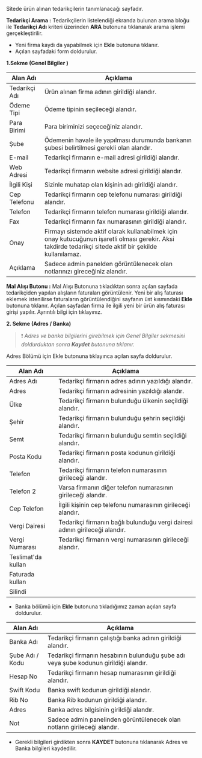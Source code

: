 Sitede ürün alınan tedarikçilerin tanımlanacağı sayfadır.

**Tedarikçi Arama :** Tedarikçilerin listelendiği ekranda bulunan arama bloğu ile **Tedarikçi Adı** kriteri üzerinden  **ARA** butonuna tıklanarak arama işlemi gerçekleştirilir.

- Yeni firma kaydı da yapabilmek için  **Ekle** butonuna tıklanır.
- Açılan sayfadaki form doldurulur.

**1.Sekme (Genel Bilgiler )**

|Alan Adı|Açıklama|
|--|--|
|Tedarikçi Adı|Ürün alınan firma adının girildiği alandır.	|
|Ödeme Tipi |Ödeme tipinin seçileceği alandır.|
|Para Birimi |Para biriminizi seçeceğiniz alandır.|
|Şube|Ödemenin havale ile yapılması durumunda bankanın şubesi belirtilmesi gerekli olan alandır.|
|E-mail |Tedarikçi firmanın e-mail adresi girildiği alandır.|
|Web Adresi |Tedarikçi firmanın website adresi girildiği alandır.|
|İlgili Kişi |Sizinle muhatap olan kişinin adı girildiği alandır.|
|Cep Telefonu |Tedarikçi firmanın cep telefonu numarası girildiği alandır.|
|Telefon|Tedarikçi firmanın telefon numarası girildiği alandır.|
|Fax|Tedarikçi firmanın fax numarasının girildiği alandır.	|
|Onay|Firmayı sistemde aktif olarak kullanabilmek için onay kutucuğunun işaretli olması gerekir.  Aksi takdirde tedarikçi sitede aktif bir şekilde kullanılamaz.|
|Açıklama|Sadece admin panelden görüntülenecek olan notlarınızı gireceğiniz alandır.|

**Mal Alışı Butonu :** Mal Alışı Butonuna tıkladıktan sonra açılan sayfada tedarikçiden yapılan alışların faturaları görüntülenir. Yeni bir alış faturası eklemek istenilirse faturaların  görüntülendiğini sayfanın üst kısmındaki  **Ekle** butonuna tıklanır. Açılan sayfadan firma ile ilgili yeni bir ürün alış faturası girişi yapılır. Ayrıntılı bilgi için tıklayınız.

**2. Sekme (Adres / Banka)**

>❗️ _Adres ve banka bilgilerini girebilmek için Genel Bilgiler sekmesini doldurduktan sonra **Kaydet**  butonuna tıklanır._

Adres Bölümü için Ekle butonuna tıklayınca açılan sayfa doldurulur.

|Alan Adı|Açıklama|
|--|--|
|Adres Adı|Tedarikçi firmanın adres adının yazıldığı alandır.|
|Adres|Tedarikçi firmanın adresinin yazıldığı alandır.	|
|Ülke|Tedarikçi firmanın bulunduğu ülkenin seçildiği alandır.|
|Şehir|Tedarikçi firmanın bulunduğu şehrin seçildiği alandır.|
|Semt|Tedarikçi firmanın bulunduğu semtin seçildiği alandır.|
|Posta Kodu |Tedarikçi firmanın posta kodunun girildiği alandır.|
|Telefon|Tedarikçi firmanın telefon numarasının girileceği alandır.|
|Telefon 2|Varsa firmanın diğer telefon numarasının girileceği alandır.|
|Cep Telefon |İlgili kişinin cep telefonu numarasının girileceği alandır.	|
|Vergi Dairesi |Tedarikçi firmanın bağlı bulunduğu vergi dairesi adının girileceği alandır.|
|Vergi Numarası	|Tedarikçi firmanın vergi numarasının girileceği alandır.	|
|Teslimat'da kullan||
|Faturada kullan||
|Silindi||

- Banka bölümü için **Ekle**  butonuna tıkladığımız zaman açılan sayfa doldurulur.

|Alan Adı|Açıklama|
|--|--|
|Banka Adı |Tedarikçi firmanın çalıştığı banka adının girildiği alandır.|
|Şube Adı / Kodu |Tedarikçi firmanın hesabının bulunduğu şube adı veya şube kodunun girildiği alandır.|
|Hesap No |Tedarikçi firmanın hesap numarasının girildiği alandır.|
|Swift Kodu |Banka swift kodunun girildiği alandır.	|
|Rib No |Banka Rib kodunun girildiği alandır.|
|Adres|Banka adres bilgisinin girildiği alandır.|
|Not|Sadece admin panelinden görüntülenecek olan notların girileceği alandır.	|

- Gerekli bilgileri girdikten sonra **KAYDET**  butonuna tıklanarak Adres ve Banka bilgileri kaydedilir.



